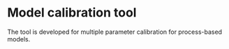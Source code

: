 # Model calibration tool
The tool is developed for multiple parameter calibration for process-based models. 

